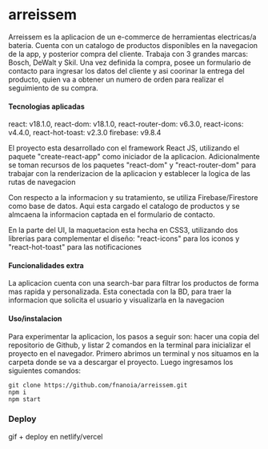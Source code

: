 # arreissem

Arreissem es la aplicacion de un e-commerce de herramientas electricas/a bateria. Cuenta con un catalogo de productos disponibles en la navegacion de la app, y posterior compra del cliente. Trabaja con 3 grandes marcas: Bosch, DeWalt y Skil. Una vez definida la compra, posee un formulario de contacto para ingresar los datos del cliente y asi coorinar la entrega del producto, quien va a obtener un numero de orden para realizar el seguimiento de su compra.

#### Tecnologias aplicadas

react: v18.1.0,
react-dom: v18.1.0,
react-router-dom: v6.3.0,
react-icons: v4.4.0,
react-hot-toast: v2.3.0
firebase: v9.8.4

El proyecto esta desarrollado con el framework React JS, utilizando el paquete "create-react-app" como iniciador de la aplicacion. Adicionalmente se toman recursos de los paquetes "react-dom" y "react-router-dom" para trabajar con la renderizacion de la aplicacion y establecer la logica de las rutas de navegacion

Con respecto a la informacion y su tratamiento, se utiliza Firebase/Firestore como base de datos. Aqui esta cargado el catalogo de productos y se almcaena la informacion captada en el formulario de contacto.

En la parte del UI, la maquetacion esta hecha en CSS3, utilizando dos librerias para complementar el diseño: "react-icons" para los iconos y "react-hot-toast" para las notificaciones

#### Funcionalidades extra

La aplicacion cuenta con una search-bar para filtrar los productos de forma mas rapida y personalizada. Esta conectada con la BD, para traer la informacion que solicita el usuario y visualizarla en la navegacion


#### Uso/instalacion

Para experimentar la aplicacion, los pasos a seguir son: 
hacer una copia del repositorio de Github, y listar 2 comandos en la terminal para inicializar el proyecto en el navegador. Primero abrimos un terminal y nos situamos en la carpeta donde se va a descargar el proyecto. Luego ingresamos los siguientes comandos:
```
git clone https://github.com/fnanoia/arreissem.git
npm i
npm start

```

### Deploy

gif + deploy en netlify/vercel


